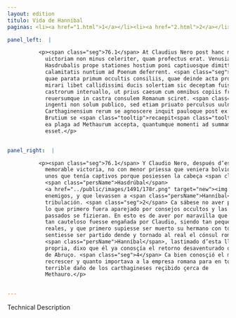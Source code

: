 ```yaml
---
layout: edition
titulo: Vida de Hanníbal
paginas: <li><a href="1.html">1</a></li><li><a href="2.html">2</a></li><li><a href="3.html">3</a></li><li><a href="4.html">4</a></li><li><a href="5.html">5</a></li><li><a href="6.html">6</a></li><li><a href="7.html">7</a></li><li><a href="8.html">8</a></li><li><a href="9.html">9</a></li><li><a href="10.html">10</a></li><li><a href="11.html">11</a></li><li><a href="12.html">12</a></li><li><a href="13.html">13</a></li><li><a href="14.html">14</a></li><li><a href="15.html">15</a></li><li><a href="16.html">16</a></li><li><a href="17.html">17</a></li><li><a href="18.html">18</a></li><li><a href="19.html">19</a></li><li><a href="20.html">20</a></li><li><a href="21.html">21</a></li><li><a href="22.html">22</a></li><li><a href="23.html">23</a></li><li><a href="24.html">24</a></li><li><a href="25.html">25</a></li><li><a href="26.html">26</a></li><li><a href="27.html">27</a></li><li><a href="28.html">28</a></li><li><a href="29.html">29</a></li><li><a href="30.html">30</a></li><li><a href="31.html">31</a></li><li><a href="32.html">32</a></li><li><a href="33.html">33</a></li><li><a href="34.html">34</a></li><li><a href="35.html">35</a></li><li><a href="36.html">36</a></li><li><a href="37.html">37</a></li><li><a href="38.html">38</a></li><li><a href="39.html">39</a></li><li><a href="40.html">40</a></li><li><a href="41.html">41</a></li><li><a href="42.html">42</a></li><li><a href="43.html">43</a></li><li><a href="44.html">44</a></li><li><a href="45.html">45</a></li><li><a href="46.html">46</a></li><li><a href="47.html">47</a></li><li><a href="48.html">48</a></li><li><a href="49.html">49</a></li><li><a href="50.html">50</a></li><li><a href="51.html">51</a></li><li><a href="52.html">52</a></li><li><a href="53.html">53</a></li><li><a href="54.html">54</a></li><li><a href="55.html">55</a></li><li><a href="56.html">56</a></li><li><a href="57.html">57</a></li><li><a href="58.html">58</a></li><li><a href="59.html">59</a></li><li><a href="60.html">60</a></li><li><a href="61.html">61</a></li><li><a href="62.html">62</a></li><li><a href="63.html">63</a></li><li><a href="64.html">64</a></li><li><a href="65.html">65</a></li><li><a href="66.html">66</a></li><li><a href="67.html">67</a></li><li><a href="68.html">68</a></li><li><a href="69.html">69</a></li><li><a href="70.html">70</a></li><li><a href="71.html">71</a></li><li><a href="72.html">72</a></li><li><a href="73.html">73</a></li><li><a href="74.html">74</a></li><li><a href="75.html">75</a></li><li><a href="76.html">76</a></li><li><a href="77.html">77</a></li><li><a href="78.html">78</a></li><li><a href="79.html">79</a></li><li><a href="80.html">80</a></li><li><a href="81.html">81</a></li><li><a href="82.html">82</a></li><li><a href="83.html">83</a></li><li><a href="84.html">84</a></li><li><a href="85.html">85</a></li><li><a href="86.html">86</a></li><li><a href="87.html">87</a></li><li><a href="88.html">88</a></li><li><a href="89.html">89</a></li><li><a href="90.html">90</a></li><li><a href="91.html">91</a></li><li><a href="92.html">92</a></li><li><a href="93.html">93</a></li><li><a href="94.html">94</a></li><li><a href="95.html">95</a></li><li><a href="96.html">96</a></li>

panel_left:  |

          <p><span class="seg">76.1</span> At Claudius Nero post hanc memorabilem
            uictoriam non minus celeriter, quam profectus erat. Venusiam repetens caput 15
            Hasdrubalis prope stationes hostium poni captiuosque dimitti iussit, qui tantae
            calamitatis nuntium ad Poenum deferrent. <span class="seg">2</span> Nam eum ignorare compertum est,
            quae parata primum occultis consiliis, quae deinde acta proximis diebus fuerant. In quo
            mirari libet callidissimi ducis solertiam sic deceptam fuisse a Claudio in tam modico
            castrorum interuallo, ut prius caesum cum omnibus copiis fratrem, quam profectum
            reuersumque in castra consulem Romanum sciret. <span class="seg">3</span> Verum Hannibal hoc tam
            ingenti non solum publico, sed etiam priuato perculsus uulnere uicissitudinem
            Carthaginensium rerum se agnoscere inquit pauloque post ex iis locis profectus in agrum
            Brutium se <span class="tooltip">recaepit<span class="tooltiptext">recipit <span class="siglas">U</span> </span></span>. <span class="seg">4</span> Non enim latebat peritissimum ducem quantum accessionis Romanae rei
            ea plaga ad Methaurum accepta, quantumque momenti ad summam uniuersi belli factura
            esset.</p>
        

panel_right:  |

          <p><span class="seg">76.1</span> Y Claudio Nero, después d’esta tan
            memorable victoria, no con menor priessa que veniera bolvió a Venusia, y mandó soltar a
            unos que tenía captivos porque posiessen la cabeça <span class="tooltip">de<span class="tooltiptext">des  </span></span>
            <span class="persName">Hasdrúbal</span>
            <a href="../public/images/1491/178r.png" target="new"><img class="facs" src="{site.url}/Vitae/public/images/facs_icon.jpg"/></a>[178r,b] junto a la estancia de los
            enemigos, y que levassen a <span class="persName">Hanníbal</span> nueva de tan grand cuyta y
            tribulación. <span class="seg">2</span> Ca sábese no aver primero sabido <span class="persName">Hanníbal</span>
            lo que primero fuera aparejado por consejos occultos y las cosas que en los días ante
            passados se fizieran. En esto es de aver por maravilla que la grand solicitud de capitán
            tan cauteloso fuesse engañada por Claudio, siendo tan pequeño intervallo entre ambos
            reales, y que primero supiesse ser muerto su hermano con todas sus compañas, que
            sentiesse ser partido dende y tornado al real el cónsul romano. <span class="seg">3</span>
            <span class="persName">Hanníbal</span>, lastimado d’esta llaga, non solamente pública mas suya
            propria, dixo que él ya conosçía el retorno desaventurado de las cosas de los carthagineses, y dende a poco se partió de allí y se fue al campo
            de Abruço. <span class="seg">4</span> Ca bien conosçió el muy enseñado capitán quánto favor se avía de
            recrescer y quanto importava a la empresa romana para en toda la guerra aquel tan
            terrible daño de los carthagineses reçibido çerca de
            Methauro.</p>
        

---
```


Technical Description 